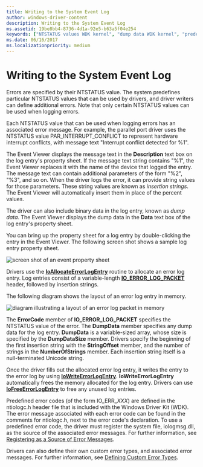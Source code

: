 ```yaml
---
title: Writing to the System Event Log
author: windows-driver-content
description: Writing to the System Event Log
ms.assetid: 19be8bb4-8736-4d1a-92e5-b63a5f04e254
keywords: ["NTSTATUS values WDK kernel", "dump data WDK kernel", "predefined error codes WDK kernel", "system event logs WDK kernel", "property sheets WDK errors", "Event Viewer WDK kernel", "sample log entry property sheets WDK kernel", "log entries WDK kernel", "entries WDK error logs"]
ms.date: 06/16/2017
ms.localizationpriority: medium
---
```


# Writing to the System Event Log





Errors are specified by their NTSTATUS value. The system predefines particular NTSTATUS values that can be used by drivers, and driver writers can define additional errors. Note that only certain NTSTATUS values can be used when logging errors.

Each NTSTATUS value that can be used when logging errors has an associated error message. For example, the parallel port driver uses the NTSTATUS value PAR\_INTERRUPT\_CONFLICT to represent hardware interrupt conflicts, with message text "Interrupt conflict detected for %1".

The Event Viewer displays the message text in the **Description** text box on the log entry's property sheet. If the message text string contains "%1", the Event Viewer replaces it with the name of the device that logged the entry. The message text can contain additional parameters of the form "%2", "%3", and so on. When the driver logs the error, it can provide string values for those parameters. These string values are known as *insertion strings*. The Event Viewer will automatically insert them in place of the percent values.

The driver can also include binary data in the log entry, known as *dump data*. The Event Viewer displays the dump data in the **Data** text box of the log entry's property sheet.

You can bring up the property sheet for a log entry by double-clicking the entry in the Event Viewer. The following screen shot shows a sample log entry property sheet.

![screen shot of an event property sheet](images/event-properties.png)

Drivers use the [**IoAllocateErrorLogEntry**](https://msdn.microsoft.com/library/windows/hardware/ff548245) routine to allocate an error log entry. Log entries consist of a variable-length [**IO\_ERROR\_LOG\_PACKET**](https://msdn.microsoft.com/library/windows/hardware/ff550571) header, followed by insertion strings.

The following diagram shows the layout of an error log entry in memory.

![diagram illustrating a layout of an error log packet in memory ](images/errorlogentry.png)

The **ErrorCode** member of **IO\_ERROR\_LOG\_PACKET** specifies the NTSTATUS value of the error. The **DumpData** member specifies any dump data for the log entry. **DumpData** is a variable-sized array, whose size is specified by the **DumpDataSize** member. Drivers specify the beginning of the first insertion string with the **StringOffset** member, and the number of strings in the **NumberOfStrings** member. Each insertion string itself is a null-terminated Unicode string.

Once the driver fills out the allocated error log entry, it writes the entry to the error log by using [**IoWriteErrorLogEntry**](https://msdn.microsoft.com/library/windows/hardware/ff550527). **IoWriteErrorLogEntry** automatically frees the memory allocated for the log entry. Drivers can use [**IoFreeErrorLogEntry**](https://msdn.microsoft.com/library/windows/hardware/ff549107) to free any unused log entries.

Predefined error codes (of the form IO\_ERR\_*XXX*) are defined in the ntiologc.h header file that is included with the Windows Driver Kit (WDK). The error message associated with each error code can be found in the comments for ntiologc.h, next to the error code's declaration. To use a predefined error code, the driver must register the system file, iologmsg.dll, as the source of the associated error messages. For further information, see [Registering as a Source of Error Messages](registering-as-a-source-of-error-messages.md).

Drivers can also define their own custom error types, and associated error messages. For further information, see [Defining Custom Error Types](defining-custom-error-types.md).

 

 




